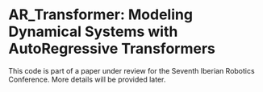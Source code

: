 # AR_Transformer: Modeling Dynamical Systems with AutoRegressive Transformers
 This code is part of a paper under review for the Seventh Iberian Robotics Conference. More details will be provided later.
